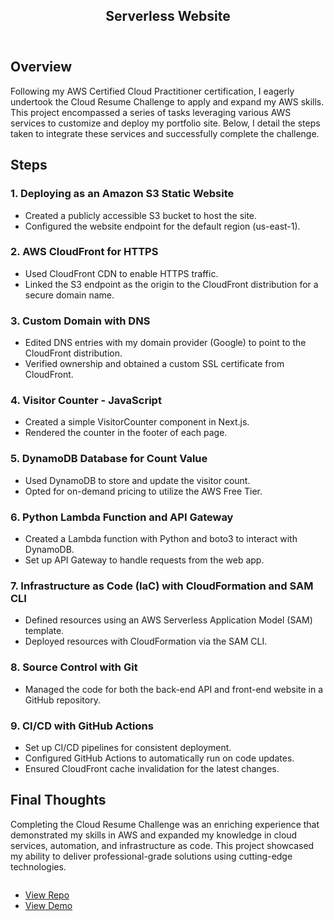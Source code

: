 <div id="main" class="alt">

<!-- One -->
<section id="one">
	<div class="inner">
		<header class="major">
			<h1>Serverless Website</h1>
		</header>

<!-- Content -->
<h2>Overview</h2>
    <p>Following my AWS Certified Cloud Practitioner certification, I eagerly undertook the Cloud Resume Challenge to apply and expand my AWS skills. This project encompassed a series of tasks leveraging various AWS services to customize and deploy my portfolio site. Below, I detail the steps taken to integrate these services and successfully complete the challenge.</p>

<h2>Steps</h2>

<h3>1. Deploying as an Amazon S3 Static Website</h3>
    <ul>
        <li>Created a publicly accessible S3 bucket to host the site.</li>
        <li>Configured the website endpoint for the default region (us-east-1).</li>
    </ul>

<h3>2. AWS CloudFront for HTTPS</h3>
    <ul>
        <li>Used CloudFront CDN to enable HTTPS traffic.</li>
        <li>Linked the S3 endpoint as the origin to the CloudFront distribution for a secure domain name.</li>
    </ul>

<h3>3. Custom Domain with DNS</h3>
    <ul>
        <li>Edited DNS entries with my domain provider (Google) to point to the CloudFront distribution.</li>
        <li>Verified ownership and obtained a custom SSL certificate from CloudFront.</li>
    </ul>

<h3>4. Visitor Counter - JavaScript</h3>
    <ul>
        <li>Created a simple VisitorCounter component in Next.js.</li>
        <li>Rendered the counter in the footer of each page.</li>
    </ul>

<h3>5. DynamoDB Database for Count Value</h3>
    <ul>
        <li>Used DynamoDB to store and update the visitor count.</li>
        <li>Opted for on-demand pricing to utilize the AWS Free Tier.</li>
    </ul>

<h3>6. Python Lambda Function and API Gateway</h3>
    <ul>
        <li>Created a Lambda function with Python and boto3 to interact with DynamoDB.</li>
        <li>Set up API Gateway to handle requests from the web app.</li>
    </ul>

<h3>7. Infrastructure as Code (IaC) with CloudFormation and SAM CLI</h3>
    <ul>
        <li>Defined resources using an AWS Serverless Application Model (SAM) template.</li>
        <li>Deployed resources with CloudFormation via the SAM CLI.</li>
    </ul>

<h3>8. Source Control with Git</h3>
    <ul>
        <li>Managed the code for both the back-end API and front-end website in a GitHub repository.</li>
    </ul>

<h3>9. CI/CD with GitHub Actions</h3>
    <ul>
        <li>Set up CI/CD pipelines for consistent deployment.</li>
        <li>Configured GitHub Actions to automatically run on code updates.</li>
        <li>Ensured CloudFront cache invalidation for the latest changes.</li>
    </ul>

<h2>Final Thoughts</h2>
    <p>Completing the Cloud Resume Challenge was an enriching experience that demonstrated my skills in AWS and expanded my knowledge in cloud services, automation, and infrastructure as code. This project showcased my ability to deliver professional-grade solutions using cutting-edge technologies.</p>

<div class="image fit">
    <img src="{% link assets/images/cloud-resume-screenshot.png %}" alt="" />
</div>
<div class="content">
    <div class="inner">
        <ul class="actions">
            <li><a href="https://github.com/ericnbello/cloud-resume" class="button">View Repo</a></li>
            <li><a href="https://www.cloud.ericnbello.com" class="button">View Demo</a></li>
        </ul>
    </div>
</div>
</div>
</section>